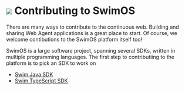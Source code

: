 # <a href="https://www.swimos.org"><img src="https://docs.swimos.org/readme/breach-marlin-blue-wide.svg"></a> Contributing to SwimOS

There are many ways to contribute to the continuous web. Building and sharing
Web Agent applications is a great place to start. Of course, we welcome
contibutions to the SwimOS platform itself too!

SwimOS is a large software project, spanning several SDKs, written in multiple
programming languages. The first step to contributiing to the platform is to
pick an SDK to work on

- [Swim Java SDK](swim-java)
- [Swim TypeScript SDK](swim-js)
